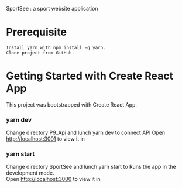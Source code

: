 SportSee : a sport website application

# Prerequisite
    Install yarn with npm install -g yarn.
    Clone project from GitHub.
    
# Getting Started with Create React App
This project was bootstrapped with Create React App.

### yarn dev
Change directory P9_Api and lunch yarn dev to connect API
Open [http://localhost:3001](http://localhost:3001) to view it in

### yarn start
Change directory SportSee and lunch yarn start to Runs the app in the development mode.\
Open [http://localhost:3000](http://localhost:3000) to view it in 

 

